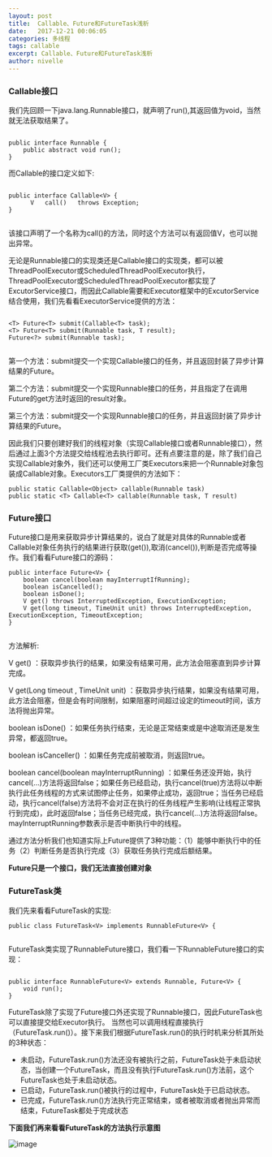 ```yaml
---
layout: post
title:  Callable、Future和FutureTask浅析
date:   2017-12-21 00:06:05
categories: 多线程
tags: callable
excerpt: Callable、Future和FutureTask浅析
author: nivelle
---
```


### Callable<V>接口

我们先回顾一下java.lang.Runnable接口，就声明了run(),其返回值为void，当然就无法获取结果了。

```

public interface Runnable {  
    public abstract void run();  
}  

```
而Callable的接口定义如下:

```

public interface Callable<V> {   
      V   call()   throws Exception;   
}  


```

该接口声明了一个名称为call()的方法，同时这个方法可以有返回值V，也可以抛出异常。

无论是Runnable接口的实现类还是Callable接口的实现类，都可以被ThreadPoolExecutor或ScheduledThreadPoolExecutor执行，ThreadPoolExecutor或ScheduledThreadPoolExecutor都实现了ExcutorService接口，而因此Callable需要和Executor框架中的ExcutorService结合使用，我们先看看ExecutorService提供的方法：

```

<T> Future<T> submit(Callable<T> task);  
<T> Future<T> submit(Runnable task, T result);  
Future<?> submit(Runnable task);  


```

第一个方法：submit提交一个实现Callable接口的任务，并且返回封装了异步计算结果的Future。

第二个方法：submit提交一个实现Runnable接口的任务，并且指定了在调用Future的get方法时返回的result对象。

第三个方法：submit提交一个实现Runnable接口的任务，并且返回封装了异步计算结果的Future。

因此我们只要创建好我们的线程对象（实现Callable接口或者Runnable接口），然后通过上面3个方法提交给线程池去执行即可。还有点要注意的是，除了我们自己实现Callable对象外，我们还可以使用工厂类Executors来把一个Runnable对象包装成Callable对象。Executors工厂类提供的方法如下：


```
public static Callable<Object> callable(Runnable task)  
public static <T> Callable<T> callable(Runnable task, T result)  

```

### Future<V>接口

Future<V>接口是用来获取异步计算结果的，说白了就是对具体的Runnable或者Callable对象任务执行的结果进行获取(get()),取消(cancel()),判断是否完成等操作。我们看看Future接口的源码：

```
public interface Future<V> {  
    boolean cancel(boolean mayInterruptIfRunning);  
    boolean isCancelled();  
    boolean isDone();  
    V get() throws InterruptedException, ExecutionException;  
    V get(long timeout, TimeUnit unit) throws InterruptedException, ExecutionException, TimeoutException;  
}  


```

方法解析:

V get() ：获取异步执行的结果，如果没有结果可用，此方法会阻塞直到异步计算完成。

V get(Long timeout , TimeUnit unit) ：获取异步执行结果，如果没有结果可用，此方法会阻塞，但是会有时间限制，如果阻塞时间超过设定的timeout时间，该方法将抛出异常。

boolean isDone() ：如果任务执行结束，无论是正常结束或是中途取消还是发生异常，都返回true。

boolean isCanceller() ：如果任务完成前被取消，则返回true。

boolean cancel(boolean mayInterruptRunning) ：如果任务还没开始，执行cancel(...)方法将返回false；如果任务已经启动，执行cancel(true)方法将以中断执行此任务线程的方式来试图停止任务，如果停止成功，返回true；当任务已经启动，执行cancel(false)方法将不会对正在执行的任务线程产生影响(让线程正常执行到完成)，此时返回false；当任务已经完成，执行cancel(...)方法将返回false。mayInterruptRunning参数表示是否中断执行中的线程。

通过方法分析我们也知道实际上Future提供了3种功能：（1）能够中断执行中的任务（2）判断任务是否执行完成（3）获取任务执行完成后额结果。

**Future只是一个接口，我们无法直接创建对象**

### FutureTask类

我们先来看看FutureTask的实现:

```
public class FutureTask<V> implements RunnableFuture<V> {  


```

FutureTask类实现了RunnableFuture接口，我们看一下RunnableFuture接口的实现：

```

public interface RunnableFuture<V> extends Runnable, Future<V> {  
    void run();  
}  

```

FutureTask除了实现了Future接口外还实现了Runnable接口，因此FutureTask也可以直接提交给Executor执行。 当然也可以调用线程直接执行（FutureTask.run()）。接下来我们根据FutureTask.run()的执行时机来分析其所处的3种状态：

- 未启动，FutureTask.run()方法还没有被执行之前，FutureTask处于未启动状态，当创建一个FutureTask，而且没有执行FutureTask.run()方法前，这个FutureTask也处于未启动状态。
- 已启动，FutureTask.run()被执行的过程中，FutureTask处于已启动状态。
- 已完成，FutureTask.run()方法执行完正常结束，或者被取消或者抛出异常而结束，FutureTask都处于完成状态

**下面我们再来看看FutureTask的方法执行示意图**

![image](http://7xpuj1.com1.z0.glb.clouddn.com/futureTask.png)

